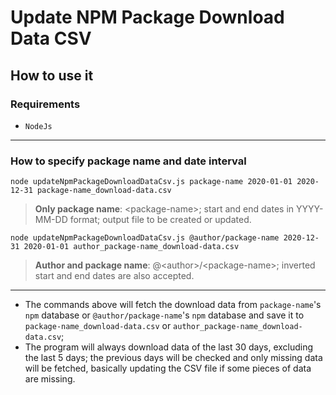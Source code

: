 # Update NPM Package Download Data CSV

## How to use it

### Requirements

- `NodeJs`

---

### How to specify package name and date interval

```console
node updateNpmPackageDownloadDataCsv.js package-name 2020-01-01 2020-12-31 package-name_download-data.csv
```

> __Only package name__: \<package-name\>; start and end dates in YYYY-MM-DD format; output file to be created or updated.

```console
node updateNpmPackageDownloadDataCsv.js @author/package-name 2020-12-31 2020-01-01 author_package-name_download-data.csv
```

> __Author and package name__: @\<author\>/\<package-name\>; inverted start and end dates are also accepted.

---

- The commands above will fetch the download data from `package-name`'s `npm` database or `@author/package-name`'s `npm` database and save it to `package-name_download-data.csv` or `author_package-name_download-data.csv`;
- The program will always download data of the last 30 days, excluding the last 5 days; the previous days will be checked  and only missing data will be fetched, basically updating the CSV file if some pieces of data are missing.
